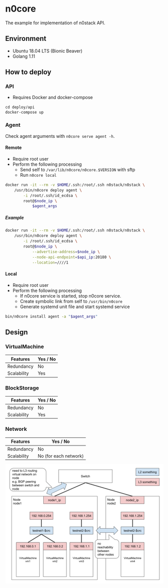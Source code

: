 # n0core

The example for implementation of n0stack API.

## Environment

- Ubuntu 18.04 LTS (Bionic Beaver)
- Golang 1.11

## How to deploy

### API

- Requires Docker and docker-compose

```
cd deploy/api
docker-compose up
```

### Agent

Check agent arguments with `n0core serve agent -h`.

#### Remote

- Require root user
- Perform the following processing
    - Send self to `/var/lib/n0core/n0core.$VERSION` with sftp
    - Run `n0core local`

```sh
docker run -it --rm -v $HOME/.ssh:/root/.ssh n0stack/n0stack \
    /usr/bin/n0core deploy agent \
        -i /root/.ssh/id_ecdsa \
        root@$node_ip \
            $agent_args
```

##### Example

```sh
docker run -it --rm -v $HOME/.ssh:/root/.ssh n0stack/n0stack \
    /usr/bin/n0core deploy agent \
        -i /root/.ssh/id_ecdsa \
        root@$node_ip \
            --advertise-address=$node_ip \
            --node-api-endpoint=$api_ip:20180 \
            --location=////1
```

#### Local

- Require root user
- Perform the following processing
    - If n0core service is started, stop n0core service.
    - Create symbolic link from self to `/usr/bin/n0core`
    - Generate systemd unit file and start systemd service

```sh
bin/n0core install agent -a "$agent_args"
```

## Design

### VirtualMachine

| Features | Yes / No |
|--|--|
| Redundancy | No |
| Scalability | Yes |

### BlockStorage

| Features | Yes / No |
|--|--|
| Redundancy | No |
| Scalability | Yes |

### Network

| Features | Yes / No |
|--|--|
| Redundancy | No |
| Scalability | No (for each network) |

![](../docs/_static/images/n0core_network_design.svg)
